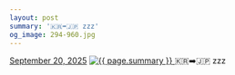 ```yaml
---
layout: post
summary: '🇰🇷➡️🇯🇵 zzz'
og_image: 294-960.jpg
---
```


<p>
  <time>
    <a href="/294">September 20, 2025</a>
  </time>
  <a href="/294">
    <img src="{{ site.assets_url }}/294-480.jpg" srcset="{{ site.assets_url }}/294-240.jpg 240w, {{ site.assets_url }}/294-480.jpg 480w, {{ site.assets_url }}/294-720.jpg 720w, {{ site.assets_url }}/294-960.jpg 960w" sizes="(min-width: 700px) 50vw, calc(100vw - 2rem)" alt="{{ page.summary }}" />
  </a>
  <span>🇰🇷➡️🇯🇵 zzz</span>
</p>
